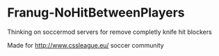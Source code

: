 # Franug-NoHitBetweenPlayers

Thinking on soccermod servers for remove completly knife hit blockers

Made for http://www.cssleague.eu/ soccer community

